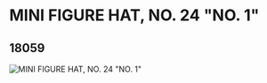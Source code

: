 # MINI FIGURE HAT, NO. 24 "NO. 1"
## 18059
![MINI FIGURE HAT, NO. 24 "NO. 1"](https://lc-www-live-s.legocdn.com/media/bricks/5/2/6078550.jpg)